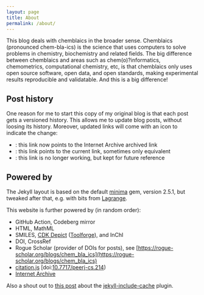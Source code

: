```yaml
---
layout: page
title: About
permalink: /about/
---
```


This blog deals with chemblaics in the broader sense. Chemblaics (pronounced chem-bla-ics) is the science
that uses computers to solve problems in chemistry, biochemistry and related fields. The big difference
between chemblaics and areas such as chem(o)?informatics, chemometrics, computational chemistry, etc, is that
chemblaics only uses open source software, open data, and open standards, making experimental results
reproducible and validatable. And this is a big difference!

## Post history

One reason for me to start this copy of my original blog is that each post gets a versioned history.
This allows me to update blog posts, without loosing its history. Moreover, updated links will come with
an icon to indicate the change:

* <i class="fa-solid fa-box-archive fa-xs"></i>: this link now points to the Internet Archive archived link
* <i class="fa-solid fa-recycle fa-xs"></i>: this link points to the current link, sometimes only equivalent
* <i class="fa-solid fa-link-slash fa-xs"></i>: this link is no longer working, but kept for future reference

## Powered by

The Jekyll layout is based on the default [minima](https://github.com/jekyll/minima) gem, version 2.5.1, but tweaked after that, e.g. with bits
from [Lagrange](https://github.com/LeNPaul/Lagrange/).

This website is further powered by (in random order):

* GitHub Action, Codeberg mirror
* HTML, MathML
* SMILES, [CDK Depict](https://cdkdepict.toolforge.org/) ([Toolforge](https://toolforge.org/)), and InChI
* DOI, CrossRef
* Rogue Scholar (provider of DOIs for posts), see [https://rogue-scholar.org/blogs/chem_bla_ics](https://rogue-scholar.org/blogs/chem_bla_ics)
* [citation.js](https://citation.js.org/) [doi:[10.7717/peerj-cs.214](https://doi.org/10.7717/peerj-cs.214))
* [Internet Archive](https://archive.org/)

Also a shout out to [this post](https://cloudcannon.com/blog/speed-up-your-jekyll-builds/) about the
[jekyll-include-cache](https://github.com/benbalter/jekyll-include-cache) plugin.
